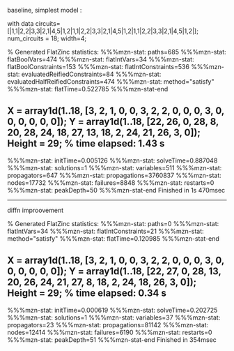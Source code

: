 baseline, simplest model : 

with data 
circuits=[|1,1|2,2|3,3|2,1|4,5|1,2|1,1|2,2|3,3|2,1|4,5|1,2|1,1|2,2|3,3|2,1|4,5|1,2|];
num_circuits = 18;
width=4;

% Generated FlatZinc statistics:
%%%mzn-stat: paths=685
%%%mzn-stat: flatBoolVars=474
%%%mzn-stat: flatIntVars=34
%%%mzn-stat: flatBoolConstraints=153
%%%mzn-stat: flatIntConstraints=536
%%%mzn-stat: evaluatedReifiedConstraints=84
%%%mzn-stat: evaluatedHalfReifiedConstraints=474
%%%mzn-stat: method="satisfy"
%%%mzn-stat: flatTime=0.522785
%%%mzn-stat-end

X = array1d(1..18, [3, 2, 1, 0, 0, 3, 2, 2, 0, 0, 0, 3, 0, 0, 0, 0, 0, 0]);
Y = array1d(1..18, [22, 26, 0, 28, 8, 20, 28, 24, 18, 27, 13, 18, 2, 24, 21, 26, 3, 0]);
Height = 29;
% time elapsed: 1.43 s
----------
%%%mzn-stat: initTime=0.005126
%%%mzn-stat: solveTime=0.887048
%%%mzn-stat: solutions=1
%%%mzn-stat: variables=511
%%%mzn-stat: propagators=647
%%%mzn-stat: propagations=3760837
%%%mzn-stat: nodes=17732
%%%mzn-stat: failures=8848
%%%mzn-stat: restarts=0
%%%mzn-stat: peakDepth=50
%%%mzn-stat-end
Finished in 1s 470msec

-----------------------------------------------------------------
diffn improovement 

% Generated FlatZinc statistics:
%%%mzn-stat: paths=0
%%%mzn-stat: flatIntVars=34
%%%mzn-stat: flatIntConstraints=21
%%%mzn-stat: method="satisfy"
%%%mzn-stat: flatTime=0.120985
%%%mzn-stat-end

X = array1d(1..18, [3, 2, 1, 0, 0, 3, 2, 2, 0, 0, 0, 3, 0, 0, 0, 0, 0, 0]);
Y = array1d(1..18, [22, 27, 0, 28, 13, 20, 26, 24, 21, 27, 8, 18, 2, 24, 18, 26, 3, 0]);
Height = 29;
% time elapsed: 0.34 s
----------
%%%mzn-stat: initTime=0.000619
%%%mzn-stat: solveTime=0.202725
%%%mzn-stat: solutions=1
%%%mzn-stat: variables=37
%%%mzn-stat: propagators=23
%%%mzn-stat: propagations=81142
%%%mzn-stat: nodes=12414
%%%mzn-stat: failures=6190
%%%mzn-stat: restarts=0
%%%mzn-stat: peakDepth=51
%%%mzn-stat-end
Finished in 354msec

